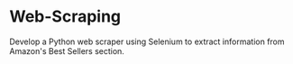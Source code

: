 # Web-Scraping
Develop a Python web scraper using Selenium to extract information from Amazon's Best Sellers section.
